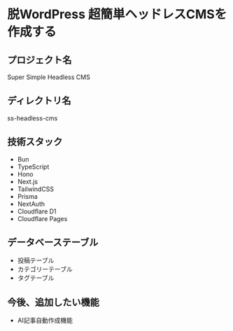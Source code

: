 # 脱WordPress 超簡単ヘッドレスCMSを作成する

## プロジェクト名

Super Simple Headless CMS

## ディレクトリ名

ss-headless-cms

## 技術スタック

- Bun
- TypeScript
- Hono
- Next.js
- TailwindCSS
- Prisma
- NextAuth
- Cloudflare D1
- Cloudflare Pages

## データベーステーブル

- 投稿テーブル
- カテゴリーテーブル
- タグテーブル

## 今後、追加したい機能

- AI記事自動作成機能
